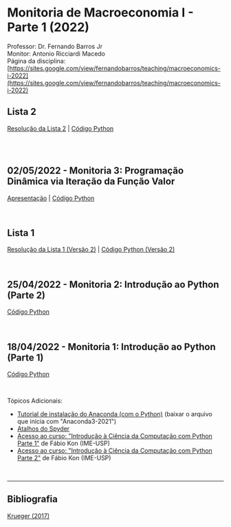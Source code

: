 # Monitoria de Macroeconomia I - Parte 1 (2022)
Professor: Dr. Fernando Barros Jr
<br>
Monitor: Antonio Ricciardi Macedo
<br>
Página da disciplina: [https://sites.google.com/view/fernandobarros/teaching/macroeconomics-i-2022](https://sites.google.com/view/fernandobarros/teaching/macroeconomics-i-2022)

## Lista 2
[Resolução da Lista 2](https://antoniormacedo.github.io/Macroeconomia-I/Lista_2-Macroeconomia_I.pdf) | [Código Python](https://antoniormacedo.github.io/Macroeconomia-I/Lista-2-Python.py)

<br>


<br>

## 02/05/2022 - Monitoria 3: Programação Dinâmica via Iteração da Função Valor
[Apresentação](https://antoniormacedo.github.io/Macroeconomia-I/Apresentação_Monitoria_3.pdf) | [Código Python](https://antoniormacedo.github.io/Macroeconomia-I/Monitoria_3.py)

<br>

## Lista 1
[Resolução da Lista 1 (Versão 2)](https://antoniormacedo.github.io/Macroeconomia-I/Lista_1.V2.pdf) | [Código Python (Versão 2)](https://antoniormacedo.github.io/Macroeconomia-I/Lista_1-Python.py)

<br>

## 25/04/2022 - Monitoria 2: Introdução ao Python (Parte 2)
[Código Python](https://antoniormacedo.github.io/Macroeconomia-I/Monitoria_2.py)

<br>

## 18/04/2022 - Monitoria 1: Introdução ao Python (Parte 1)
[Código Python](https://antoniormacedo.github.io/Macroeconomia-I/Monitoria_1.py)

<br>

Tópicos Adicionais:
<br>
- [Tutorial de instalação do Anaconda (com o Python)](https://www.gades-solutions.com.br/wp-content/uploads/2020/04/Tutorial-Instalac%CC%A7a%CC%83o-Python.pdf) (baixar o arquivo que inicia com "Anaconda3-2021")
- [Atalhos do Spyder](http://e-callisto.org/cospar2018/SpyderKeyboardShortcutsEditor.pdf)
- [Acesso ao curso: "Introdução à Ciência da Computação com Python Parte 1"](https://www.coursera.org/learn/ciencia-computacao-python-conceitos) de Fábio Kon (IME-USP)
- [Acesso ao curso: "Introdução à Ciência da Computação com Python Parte 2"](https://www.coursera.org/learn/ciencia-computacao-python-conceitos-2?) de Fábio Kon (IME-USP)

<br>

---

## Bibliografia

[Krueger (2017)](https://antoniormacedo.github.io/Macroeconomia-I/Krueger%20(2017).pdf)
